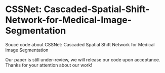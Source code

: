 # CSSNet: Cascaded-Spatial-Shift-Network-for-Medical-Image-Segmentation
Souce code about CSSNet: Cascaded Spatial Shift Network for Medical Image Segmentation

Our paper is still under-review, we will release our code upon acceptance. Thanks for your attention about our work!
